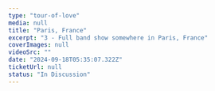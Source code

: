 ```yaml
---
type: "tour-of-love"
media: null
title: "Paris, France"
excerpt: "3 - Full band show somewhere in Paris, France"
coverImages: null
videoSrc: ""
date: "2024-09-18T05:35:07.322Z"
ticketUrl: null
status: "In Discussion"
---
```


